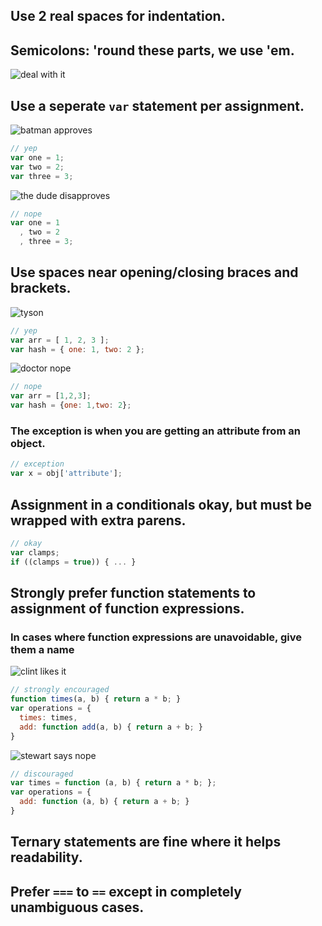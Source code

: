 ## Use 2 real spaces for indentation.

## Semicolons: 'round these parts, we use 'em.

![deal with it](http://i.imgur.com/JFuNF.gif)


## Use a seperate `var` statement per assignment.

![batman approves](http://i.imgur.com/X2PkH.gif)

```js
// yep
var one = 1;
var two = 2;
var three = 3;
```

![the dude disapproves](http://i.imgur.com/iKYQB.gif)

```js
// nope
var one = 1
  , two = 2
  , three = 3;
```

## Use spaces near opening/closing braces and brackets.

![tyson](http://i.imgur.com/sd786.gif)

```js
// yep
var arr = [ 1, 2, 3 ];
var hash = { one: 1, two: 2 };
```

![doctor nope](http://i.imgur.com/vk7hE.gif)

```js
// nope
var arr = [1,2,3];
var hash = {one: 1,two: 2};
```


### The exception is  when you are getting an attribute from an object.
```js
// exception
var x = obj['attribute'];
```

## Assignment in a conditionals okay, but must be wrapped with extra parens.

```js
// okay
var clamps;
if ((clamps = true)) { ... }
```

## Strongly prefer function statements to assignment of function  expressions.
### In cases where function expressions are unavoidable, give them a name

![clint likes it](http://i.imgur.com/R1AKc.gif)

```js
// strongly encouraged
function times(a, b) { return a * b; }
var operations = {
  times: times,
  add: function add(a, b) { return a + b; }
}
```

![stewart says nope](http://i.imgur.com/ASUVk.gif)

```js
// discouraged
var times = function (a, b) { return a * b; };
var operations = {
  add: function (a, b) { return a + b; }
}
```

## Ternary statements are fine where it helps readability.

## Prefer `===` to `==` except in completely unambiguous cases.
